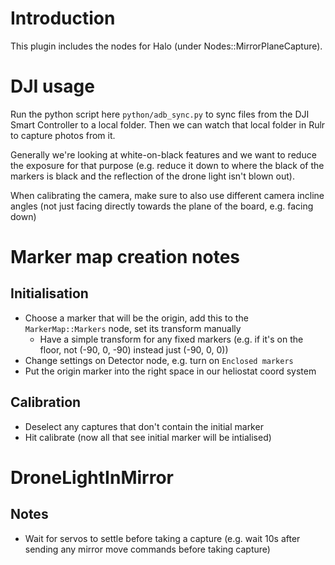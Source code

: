 # Introduction

This plugin includes the nodes for Halo (under Nodes::MirrorPlaneCapture).

# DJI usage

Run the python script here `python/adb_sync.py` to sync files from the DJI Smart Controller to a local folder. Then we can watch that local folder in Rulr to capture photos from it.

Generally we're looking at white-on-black features and we want to reduce the exposure for that purpose (e.g. reduce it down to where the black of the markers is black and the reflection of the drone light isn't blown out).

When calibrating the camera, make sure to also use different camera incline angles (not just facing directly towards the plane of the board, e.g. facing down)
# Marker map creation notes

## Initialisation

* Choose a marker that will be the origin, add this to the `MarkerMap::Markers` node, set its transform manually
	* Have a simple transform for any fixed markers (e.g. if it's on the floor, not (-90, 0, -90) instead just (-90, 0, 0))
* Change settings on Detector node, e.g. turn on `Enclosed markers`
* Put the origin marker into the right space in our heliostat coord system

## Calibration


* Deselect any captures that don't contain the initial marker
* Hit calibrate (now all that see initial marker will be intialised)

# DroneLightInMirror

## Notes

* Wait for servos to settle before taking a capture (e.g. wait 10s after sending any mirror move commands before taking capture)